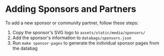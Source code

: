 # Adding Sponsors and Partners

To add a new sponsor or community partner, follow these steps:

1. Copy the sponsor's SVG logo to `assets/static/media/sponsors/`
2. Add the sponsor's information to `databags/sponsors.json`
3. Run `make sponsor-pages` to generate the individual sponsor pages from the databag
